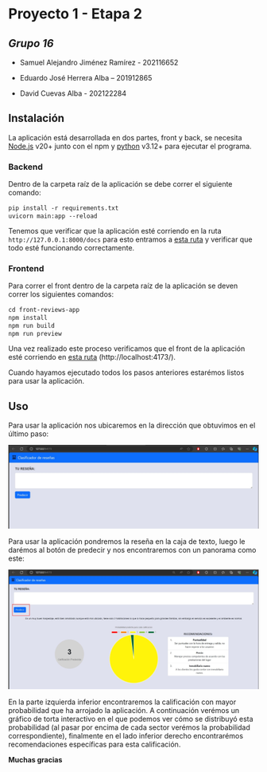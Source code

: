 # Proyecto 1 - Etapa 2
## _Grupo 16_

- Samuel Alejandro Jiménez Ramírez - 202116652

- Eduardo José Herrera Alba – 201912865 

- David Cuevas Alba - 202122284

## Instalación

La aplicación está desarrollada en dos partes, front y back, se necesita  [Node.js](https://nodejs.org/) v20+ junto con el npm y [python](https://www.python.org/) v3.12+ para ejecutar el programa.

### Backend

Dentro de la carpeta raíz de la aplicación se debe correr el siguiente comando:
```
pip install -r requirements.txt
uvicorn main:app --reload
```

Tenemos que verificar que la aplicación esté corriendo en la ruta `http://127.0.0.1:8000/docs` para esto entramos a [esta ruta](http://127.0.0.1:8000/docs) y verificar que todo esté funcionando correctamente.

### Frontend

Para correr el front dentro de la carpeta raíz de la aplicación se deven correr los siguientes comandos:

```
cd front-reviews-app
npm install
npm run build
npm run preview
```

Una vez realizado este proceso verificamos que el front de la aplicación esté corriendo en [esta ruta](localhost:4173/) (http://localhost:4173/).

Cuando hayamos ejecutado todos los pasos anteriores estarémos listos para usar la aplicación.

## Uso

Para usar la aplicación nos ubicaremos en la dirección que obtuvimos en el último paso:

![Imágen de referencia de la aplicación](imgs/pic1.jpg)

Para usar la aplicación pondremos la reseña en la caja de texto, luego le darémos al botón de predecir y nos encontraremos con un panorama como este: 

![Imágen de referencia de la aplicación con una predicción hecha](imgs/pic2.jpg)

En la parte izquierda inferior encontraremos la calificación con mayor probabilidad que ha arrojado la aplicación. A continuación verémos un gráfico de torta interactivo en el que podemos ver cómo se distribuyó esta probabilidad (al pasar por encima de cada sector verémos la probabilidad correspondiente), finalmente en el lado inferior derecho encontrarémos recomendaciones específicas para esta calificación.

**Muchas gracias**
